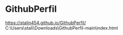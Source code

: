 # GithubPerfil
https://stalin454.github.io/GithubPerfil/
C:\Users\stali\Downloads\GithubPerfil-main\index.html
